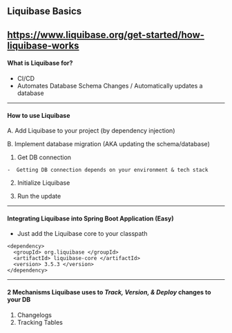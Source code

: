 ## Liquibase Basics
https://www.liquibase.org/get-started/how-liquibase-works
-------------------------------

#### What is Liquibase for? 
-  CI/CD
-  Automates Database Schema Changes / Automatically updates a database

-------------------------------

#### How to use Liquibase
A. Add Liquibase to your project (by dependency injection)

B. Implement database migration (AKA updating the schema/database)
  1) Get DB connection

    -  Getting DB connection depends on your environment & tech stack

  2) Initialize Liquibase

  3) Run the update

-------------------------------

#### Integrating Liquibase into Spring Boot Application (Easy)
-  Just add the Liquibase core to your classpath
```
<dependency>
  <groupId> org.liquibase </groupId>
  <artifactId> liquibase-core </artifactId>
  <version> 3.5.3 </version>
</dependency>
```
--------------------------------

#### 2 Mechanisms Liquibase uses to *Track, Version, & Deploy* changes to your DB
1) Changelogs
2) Tracking Tables

